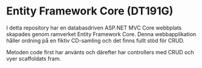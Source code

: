 # Entity Framework Core (DT191G)

I detta repository har en databasdriven ASP.NET MVC Core webbplats skapades genom ramverket Entity Framework Core.
Denna webbapplikation håller ordning på en fiktiv CD-samling och det finns fullt stöd för CRUD.

Metoden code first har använts och därefter har controllers med CRUD och vyer scaffoldats fram.

